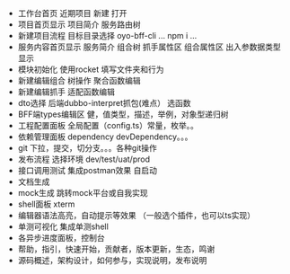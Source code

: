 

* 工作台首页 近期项目 新建 打开
* 项目首页显示 项目简介 服务路由树
* 新建项目流程 目标目录选择 oyo-bff-cli ... npm i ...
* 服务内容首页显示 服务简介 组合树 抓手属性区 组合属性区 出入参数据类型显示
* 模块初始化 使用rocket 填写文件夹和行为
* 新建编辑组合 树操作 聚合函数编辑
* 新建编辑抓手 适配函数编辑
* dto选择 后端dubbo-interpret抓包(难点） 选函数
* BFF端types编辑区 健，值类型，描述，举例，对象型递归树
* 工程配置面板 全局配置（config.ts）常量，枚举。。
* 依赖管理面板 dependency devDependency。。。
* git 下拉，提交，切分支。。。各种git操作
* 发布流程 选择环境 dev/test/uat/prod 
* 接口调用测试 集成postman效果 自启动
* 文档生成
* mock生成 跳转mock平台或自我实现
* shell面板 xterm
* 编辑器语法高亮，自动提示等效果 （一般选个插件，也可以ts实现）
* 单测可视化 集成单测shell
* 各异步进度面板，控制台
* 帮助，指引，快速开始，贡献者，版本更新，生态，鸣谢
* 源码概述，架构设计，如何参与，实现说明，发布说明

